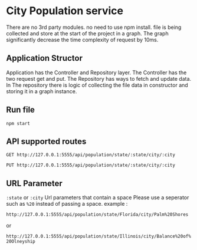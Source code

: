# City Population service
 There are no 3rd party modules. no need to use npm install. file is being collected and store at the start of the project in a graph. The graph significantly decrease the time complexity of request by 10ms. 

## Application Structor
Application has the Controller and Repository layer. The Controller has the two request get and put. The Repository has ways to fetch and update data. In The repository there is logic of collecting the file data in constructor and storing it in a graph instance.

## Run file
``` npm start ```

## API supported routes

`GET http://127.0.0.1:5555/api/population/state/:state/city/:city`

`PUT http://127.0.0.1:5555/api/population/state/:state/city/:city`

## URL Parameter
```:state``` or  ```:city```
Url parameters that contain a space 
Please use a seperator such as ```%20``` instead of passing a space. example : 

```http://127.0.0.1:5555/api/population/state/Florida/city/Palm%20Shores```

or

```http://127.0.0.1:5555/api/population/state/Illinois/city/Balance%20of%20Olneyship```
